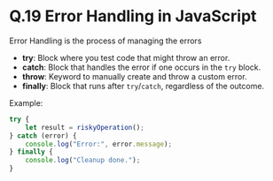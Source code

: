 # Q.19 Error Handling in JavaScript
Error Handling is the process of managing the errors 

- **try**: Block where you test code that might throw an error.
- **catch**: Block that handles the error if one occurs in the `try` block.
- **throw**: Keyword to manually create and throw a custom error.
- **finally**: Block that runs after `try`/`catch`, regardless of the outcome.

Example:
```javascript
try {
    let result = riskyOperation();
} catch (error) {
    console.log("Error:", error.message);
} finally {
    console.log("Cleanup done.");
}